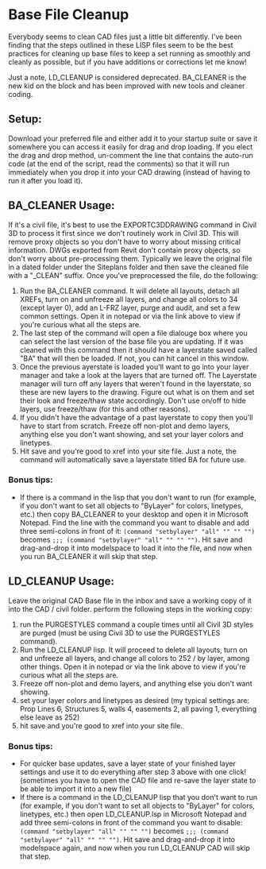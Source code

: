 # Base File Cleanup
Everybody seems to clean CAD files just a little bit differently. I've been finding that the steps outlined in these LISP files seem to be the best practices for cleaning up base files to keep a set running as smoothly and cleanly as possible, but if you have additions or corrections let me know!

Just a note, LD_CLEANUP is considered deprecated. BA_CLEANER is the new kid on the block and has been improved with new tools and cleaner coding.

## Setup:
Download your preferred file and either add it to your startup suite or save it somewhere you can access it easily for drag and drop loading. If you elect the drag and drop method, un-comment the line that contains the auto-run code (at the end of the script, read the comments) so that it will run immediately when you drop it into your CAD drawing (instead of having to run it after you load it).

## BA_CLEANER Usage:
If it's a civil file, it's best to use the EXPORTC3DDRAWING command in Civil 3D to process it first since we don't routinely work in Civil 3D. This will remove proxy objects so you don't have to worry about missing critical information. DWGs exported from Revit don't contain proxy objects, so don't worry about pre-processing them. Typically we leave the original file in a dated folder under the Siteplans folder and then save the cleaned file with a "_CLEAN" suffix. Once you've preprocessed the file, do the following:
1. Run the BA_CLEANER command. It will delete all layouts, detach all XREFs, turn on and unfreeze all layers, and change all colors to 34 (except layer 0), add an L-FRZ layer, purge and audit, and set a few common settings. Open it in notepad or via the link above to view if you're curious what all the steps are.
2. The last step of the command will open a file dialouge box where you can select the last version of the base file you are updating. If it was cleaned with this command then it should have a layerstate saved called "BA" that will then be loaded. If not, you can hit cancel in this window.
3. Once the previous ayerstate is loaded you'll want to go into your layer manager and take a look at the layers that are turned off. The Layerstate manager will turn off any layers that weren't found in the layerstate, so these are new layers to the drawing. Figure out what is on them and set their look and freeze/thaw state accordingly. Don't use on/off to hide layers, use freeze/thaw (for this and other reasons).
4. If you didn't have the advantage of a past layerstate to copy then you'll have to start from scratch. Freeze off non-plot and demo layers, anything else you don't want showing, and set your layer colors and linetypes.
5. Hit save and you're good to xref into your site file. Just a note, the command will automatically save a layerstate titled BA for future use.

### Bonus tips:
* If there is a command in the lisp that you don't want to run (for example, if you don't want to set all objects to "ByLayer" for colors, linetypes, etc.) then copy BA_CLEANER to your desktop and open it in Microsoft Notepad. Find the line with the command you want to disable and add three semi-colons in front of it: `(command "setbylayer" "all" "" "" "")` becomes `;;; (command "setbylayer" "all" "" "" "")`. Hit save and drag-and-drop it into modelspace to load it into the file, and now when you run BA_CLEANER it will skip that step.

## LD_CLEANUP Usage:
Leave the original CAD Base file in the inbox and save a working copy of it into the CAD / civil folder. perform the following steps in the working copy:
1. run the PURGESTYLES command a couple times until all Civil 3D styles are purged (must be using Civil 3D to use the PURGESTYLES command).
1. Run the LD_CLEANUP lisp. It will proceed to delete all layouts, turn on and unfreeze all layers, and change all colors to 252 / by layer, among other things. Open it in notepad or via the link above to view if you're curious what all the steps are.
1. Freeze off non-plot and demo layers, and anything else you don't want showing.
1. set your layer colors and linetypes as desired (my typical settings are: Prop Lines 6, Structures 5, walls 4, easements 2, all paving 1, everything else leave as 252)
1. hit save and you're good to xref into your site file.

### Bonus tips:
* For quicker base updates, save a layer state of your finished layer settings and use it to do everything after step 3 above with one click! (sometimes you have to open the CAD file and re-save the layer state to be able to import it into a new file)
* If there is a command in the LD_CLEANUP lisp that you don't want to run (for example, if you don't want to set all objects to "ByLayer" for colors, linetypes, etc.) then open LD_CLEANUP.lsp in Microsoft Notepad and add three semi-colons in front of the command you want to disable: `(command "setbylayer" "all" "" "" "")` becomes `;;; (command "setbylayer" "all" "" "" "")`. Hit save and drag-and-drop it into modelspace again, and now when you run LD_CLEANUP CAD will skip that step.

